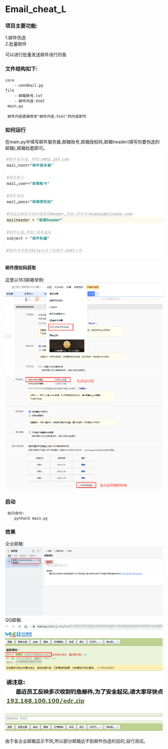 # Email_cheat_L
### 项目主要功能:
  1.邮件伪造  
  2.批量邮件
  
可以进行批量发送邮件进行钓鱼

### 文件结构如下:  
    
    core  
        --sendmail.py
    file
        --邮箱账号.txt
        --邮件内容.html
     main.py
     
     邮件内容直接修改"邮件内容.html"的内容即可
### 如何运行  
在main.py中填写邮件服务器,邮箱账号,邮箱授权码,邮箱header(填写你要伪造的邮箱),邮箱标题即可。  
![](images/使用方法1.jpg)  
#### 邮件授权码获取  
这里以163邮箱举例:  
![](images/授权码1.jpg)  
![](images/授权码2.jpg)  
### 启动
    
     执行命令:
        python3 main.py
  
   
### 效果  
企业邮箱:  
![](images/企业邮箱.jpg)
QQ邮箱:  
![](images/qq邮箱.jpg)  
由于各企业邮箱显示不同,所以部分邮箱达不到邮件伪造的目的,自行测试。
